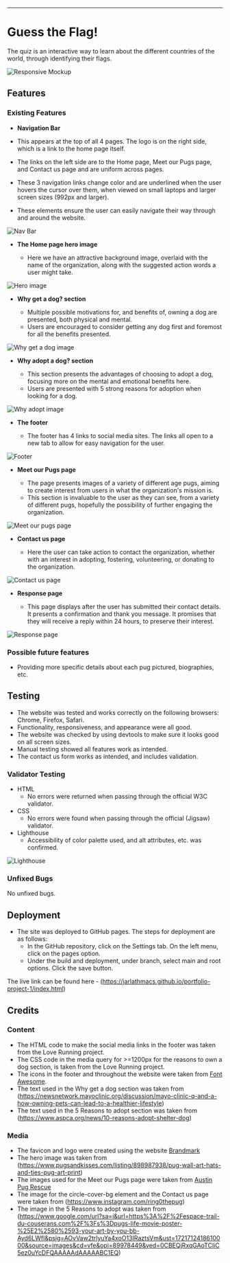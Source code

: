 
---

# Guess the Flag!

The quiz is an interactive way to learn about the different countries of the world, through identifying their flags.

![Responsive Mockup](media/dublin_pug_rescue_mockup.png)

## Features 

### Existing Features

- __Navigation Bar__

- This appears at the top of all 4 pages.  The logo is on the right side, which is a link to the home page itself.  
- The links on the left side are to the Home page, Meet our Pugs page, and Contact us page and are uniform across pages.
- These 3 navigation links change color and are underlined when the user hovers the cursor over them, when viewed on small laptops and larger screen sizes (992px and larger).
- These elements ensure the user can easily navigate their way through and around the website.

![Nav Bar](media/dublin_pug_rescue_nav.png)

- __The Home page hero image__

  - Here we have an attractive background image, overlaid with the name of the organization, along with the suggested action words a user might take.
  
![Hero image](media/dublin_pug_rescue_hero.png)

- __Why get a dog? section__

  - Multiple possible motivations for, and benefits of, owning a dog are presented, both physical and mental. 
  - Users are encouraged to consider getting any dog first and foremost for all the benefits presented. 

![Why get a dog image](media/dublin_pug_rescue_why_dog.png)

- __Why adopt a dog? section__

  - This section presents the advantages of choosing to adopt a dog, focusing more on the mental and emotional benefits here.
  - Users are presented with 5 strong reasons for adoption when looking for a dog. 

![Why adopt image](media/dublin_pug_rescue_why_adopt.png)

- __The footer__ 

  - The footer has 4 links to social media sites.  The links all open to a new tab to allow for easy navigation for the user. 

![Footer](media/dublin_pug_rescue_footer.png)

- __Meet our Pugs page__

  - The page presents images of a variety of different age pugs, aiming to create interest from users in what the organization's mission is.
  - This section is invaluable to the user as they can see, from a variety of different pugs, hopefully the possibility of further engaging the organization. 

![Meet our pugs page](media/dublin_pug_rescue_meet.png)

- __Contact us page__

  - Here the user can take action to contact the organization, whether with an interest in adopting, fostering, volunteering, or donating to the organization.  

![Contact us page](media/dublin_pug_rescue_contact.png)

- __Response page__

  - This page displays after the user has submitted their contact details.  It presents a confirmation and thank you message.  It promises that they will receive a reply within 24 hours, to preserve their interest.

![Response page](media/dublin_pug_rescue_response.png)

### Possible future features

- Providing more specific details about each pug pictured, biographies, etc.

## Testing 

- The website was tested and works correctly on the following browsers: Chrome, Firefox, Safari.
- Functionality, responsiveness, and appearance were all good.
- The website was checked by using devtools to make sure it looks good on all screen sizes.
- Manual testing showed all features work as intended.
- The contact us form works as intended, and includes validation.

### Validator Testing 

- HTML
  - No errors were returned when passing through the official W3C validator.
- CSS
  - No errors were found when passing through the official (Jigsaw) validator.
- Lighthouse
  - Accessibility of color palette used, and alt attributes, etc. was confirmed.

![Lighthouse](media/lighthouse.png)

### Unfixed Bugs

No unfixed bugs.

## Deployment

- The site was deployed to GitHub pages.  The steps for deployment are as follows: 
  - In the GitHub repository, click on the Settings tab.  On the left menu, click on the pages option.
  - Under the build and deployment, under branch, select main and root options.  Click the save button. 

The live link can be found here - (https://jarlathmacs.github.io/portfolio-project-1/index.html)

## Credits 

### Content 

- The HTML code to make the social media links in the footer was taken from the Love Running project.
- The CSS code in the media query for >=1200px for the reasons to own a dog section, is taken from the Love Running project.
- The icons in the footer and throughout the website were taken from [Font Awesome](https://fontawesome.com).
- The text used in the Why get a dog section was taken from (https://newsnetwork.mayoclinic.org/discussion/mayo-clinic-q-and-a-how-owning-pets-can-lead-to-a-healthier-lifestyle)
- The text used in the 5 Reasons to adopt section was taken from (https://www.aspca.org/news/10-reasons-adopt-shelter-dog)

### Media

- The favicon and logo were created using the website [Brandmark](https://brandmark.io)
- The hero image was taken from (https://www.pugsandkisses.com/listing/898987938/pug-wall-art-hats-and-ties-pug-art-print)
- The images used for the Meet our Pugs page were taken from [Austin Pug Rescue](https://austinpugrescue.com)
- The image for the circle-cover-bg element and the Contact us page were taken from (https://www.instagram.com/ring0thepug)
- The image in the 5 Reasons to adopt was taken from (https://www.google.com/url?sa=i&url=https%3A%2F%2Fespace-trail-du-couserans.com%2F%3Fs%3Dpugs-life-movie-poster-%25E2%2580%2593-your-art-by-you-bb-Ayd6LWfl&psig=AOvVaw2trlyuYa4xoO13IRaztsVm&ust=1721712418610000&source=images&cd=vfe&opi=89978449&ved=0CBEQjRxqGAoTCIiC5ez0uYcDFQAAAAAdAAAAABC1EQ)